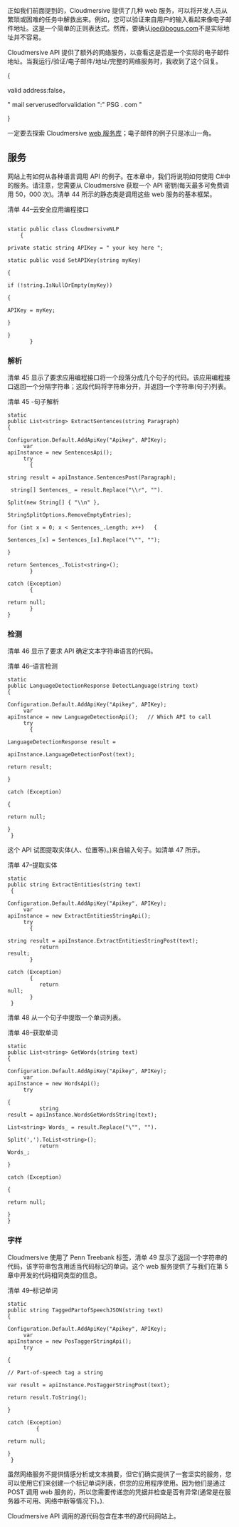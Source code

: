 正如我们前面提到的，Cloudmersive 提供了几种 web 服务，可以将开发人员从繁琐或困难的任务中解救出来。例如，您可以验证来自用户的输入看起来像电子邮件地址。这是一个简单的正则表达式。然而，要确认[joe@bogus.com](mailto:joe@bogus.com)不是实际地址并不容易。

Cloudmersive API 提供了额外的网络服务，以查看这是否是一个实际的电子邮件地址。当我运行/验证/电子邮件/地址/完整的网络服务时，我收到了这个回复。

{

valid address:false，

" mail serverusedforvalidation ":" PSG . com "

}

一定要去探索 Cloudmersive [web 服务库](https://account.cloudmersive.com/)；电子邮件的例子只是冰山一角。

## 服务

网站上有如何从各种语言调用 API 的例子。在本章中，我们将说明如何使用 C#中的服务。请注意，您需要从 Cloudmersive 获取一个 API 密钥(每天最多可免费调用 50，000 次)。清单 44 所示的静态类是调用这些 web 服务的基本框架。

清单 44–云安全应用编程接口

```

static public class CloudmersiveNLP
    {

private static string APIKey = " your key here ";

static public void SetAPIKey(string myKey)

{

if (!string.IsNullOrEmpty(myKey))

{

APIKey = myKey;

}

}
       }

```

### 解析

清单 45 显示了要求应用编程接口将一个段落分成几个句子的代码。该应用编程接口返回一个分隔字符串；这段代码将字符串分开，并返回一个字符串(句子)列表。

清单 45 -句子解析

```
static
public List<string> ExtractSentences(string Paragraph)
{

Configuration.Default.AddApiKey("Apikey", APIKey);
     var
apiInstance = new SentencesApi();
     try
       {

string result = apiInstance.SentencesPost(Paragraph);

 string[] Sentences_ = result.Replace("\\r", "").

Split(new String[] { "\\n" }, 

StringSplitOptions.RemoveEmptyEntries);

for (int x = 0; x < Sentences_.Length; x++)   {

Sentences_[x] = Sentences_[x].Replace("\"", "");

}

return Sentences_.ToList<string>();
       }

catch (Exception)
       {

return null;
       }
}

```

### 检测

清单 46 显示了要求 API 确定文本字符串语言的代码。

清单 46–语言检测

```
static
public LanguageDetectionResponse DetectLanguage(string text)
{

Configuration.Default.AddApiKey("Apikey", APIKey);
     var
apiInstance = new LanguageDetectionApi();   // Which API to call
     try
       {

LanguageDetectionResponse result =  

apiInstance.LanguageDetectionPost(text);

return result;

}

catch (Exception)

{

return null;

}
 }

```

这个 API 试图提取实体(人、位置等)。)来自输入句子。如清单 47 所示。

清单 47–提取实体

```
static
public string ExtractEntities(string text)
 {

Configuration.Default.AddApiKey("Apikey", APIKey);
     var
apiInstance = new ExtractEntitiesStringApi(); 
     try
       {

string result = apiInstance.ExtractEntitiesStringPost(text);
          return
result;
       }

catch (Exception)
       {
          return
null;
       }
 }

```

清单 48 从一个句子中提取一个单词列表。

清单 48–获取单词

```
static
public List<string> GetWords(string text)
{

Configuration.Default.AddApiKey("Apikey", APIKey);
     var
apiInstance = new WordsApi();
     try

{
          string
result = apiInstance.WordsGetWordsString(text);

List<string> Words_ = result.Replace("\"", "").

Split(',').ToList<string>();
          return
Words_;

}

catch (Exception)

{

return null;

}
}

```

### 字样

Cloudmersive 使用了 Penn Treebank 标签，清单 49 显示了返回一个字符串的代码，该字符串包含用适当代码标记的单词。这个 web 服务提供了与我们在第 5 章中开发的代码相同类型的信息。

清单 49–标记单词

```
static
public string TaggedPartofSpeechJSON(string text)
{

Configuration.Default.AddApiKey("Apikey", APIKey);
     var
apiInstance = new PosTaggerStringApi();
     try

{

// Part-of-speech tag a string

var result = apiInstance.PosTaggerStringPost(text);

return result.ToString();

}

catch (Exception)
         {

return null;

}
 }

```

虽然网络服务不提供情感分析或文本摘要，但它们确实提供了一套坚实的服务，您可以使用它们来创建一个标记单词列表，供您的应用程序使用。因为他们是通过 POST 调用 web 服务的，所以您需要传递您的凭据并检查是否有异常(通常是在服务器不可用、网络中断等情况下)。).

Cloudmersive API 调用的源代码包含在本书的源代码网站上。